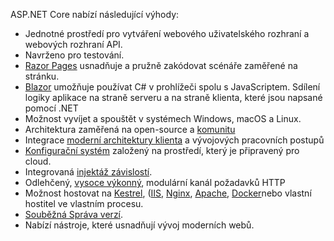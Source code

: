 ASP.NET Core nabízí následující výhody:

* Jednotné prostředí pro vytváření webového uživatelského rozhraní a webových rozhraní API.
* Navrženo pro testování.
* [Razor Pages](xref:razor-pages/index) usnadňuje a pružně zakódovat scénáře zaměřené na stránku.
* [Blazor](xref:blazor/index) umožňuje používat C# v prohlížeči spolu s JavaScriptem. Sdílení logiky aplikace na straně serveru a na straně klienta, které jsou napsané pomocí .NET
* Možnost vyvíjet a spouštět v systémech Windows, macOS a Linux.
* Architektura zaměřená na open-source a [komunitu](https://live.asp.net/)
* Integrace [moderní architektury klienta](xref:blazor/index) a vývojových pracovních postupů
* [Konfigurační systém](xref:fundamentals/configuration/index) založený na prostředí, který je připravený pro cloud.
* Integrovaná [injektáž závislostí](xref:fundamentals/dependency-injection).
* Odlehčený, [vysoce výkonný](https://github.com/aspnet/benchmarks), modulární kanál požadavků HTTP
* Možnost hostovat na [Kestrel](xref:fundamentals/servers/kestrel), ([IIS](xref:host-and-deploy/iis/index), [Nginx](xref:host-and-deploy/linux-nginx), [Apache](xref:host-and-deploy/linux-apache), [Docker](xref:host-and-deploy/docker/index)nebo vlastní hostitel ve vlastním procesu.
* [Souběžná Správa verzí](/dotnet/standard/choosing-core-framework-server#a-need-for-side-by-side-of-net-versions-per-application-level).
* Nabízí nástroje, které usnadňují vývoj moderních webů.
